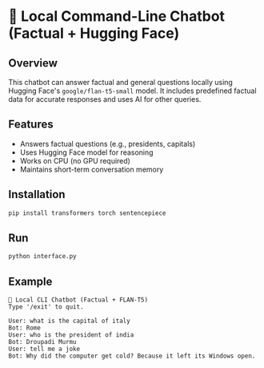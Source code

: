 # 🧠 Local Command-Line Chatbot (Factual + Hugging Face)

## Overview
This chatbot can answer factual and general questions locally using Hugging Face's `google/flan-t5-small` model.
It includes predefined factual data for accurate responses and uses AI for other queries.

## Features
- Answers factual questions (e.g., presidents, capitals)
- Uses Hugging Face model for reasoning
- Works on CPU (no GPU required)
- Maintains short-term conversation memory

## Installation
```bash
pip install transformers torch sentencepiece
```

## Run
```bash
python interface.py
```

## Example
```
🤖 Local CLI Chatbot (Factual + FLAN-T5)
Type '/exit' to quit.

User: what is the capital of italy
Bot: Rome
User: who is the president of india
Bot: Droupadi Murmu
User: tell me a joke
Bot: Why did the computer get cold? Because it left its Windows open.
```
